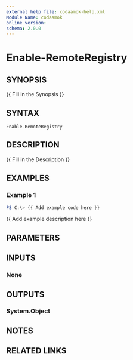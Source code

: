 ```yaml
---
external help file: codaamok-help.xml
Module Name: codaamok
online version:
schema: 2.0.0
---
```


# Enable-RemoteRegistry

## SYNOPSIS
{{ Fill in the Synopsis }}

## SYNTAX

```
Enable-RemoteRegistry
```

## DESCRIPTION
{{ Fill in the Description }}

## EXAMPLES

### Example 1
```powershell
PS C:\> {{ Add example code here }}
```

{{ Add example description here }}

## PARAMETERS

## INPUTS

### None
## OUTPUTS

### System.Object
## NOTES

## RELATED LINKS
